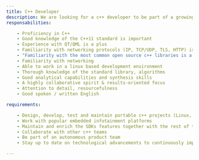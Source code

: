 ```yaml
---
title: C++ Developer
description: We are looking for a c++ developer to be part of a growing team of software engineers that is building a series of portable c++ projects(Linux, QNX, Windows). The primary responsibility will be to design, develop and maintain these applications
responsabilities:

    - Proficiency in C++
    - Good knowledge of the C++11 standard is important
    - Experience with QT/QML is a plus
    - Familiarity with networking protocols (IP, TCP/UDP, TLS, HTTP) is a plus
    - "Familiarity with the most common open source c++ libraries is a plus (e.g.: gtest,…)"
    - Familiarity with networking
    - Able to work in a linux based development environment
    - Thorough knowledge of the standard library, algorithms
    - Good analytical capabilities and synthesis skills
    - A highly collaborative spirit & results-oriented focus
    - Attention to detail, resourcefulness
    - Good spoken / written English

requirements:

    - Design, develop, test and maintain portable c++ projects (Linux, QNX, Windows)
    - Work with popular embedded infotainment platforms
    - Maintain and enrich the SDKs features together with the rest of the team
    - Collaborate with other c++ teams
    - Be part of an autonomous product team
    - Stay up to date on technological advancements to continuously improve our efforts

---
```

